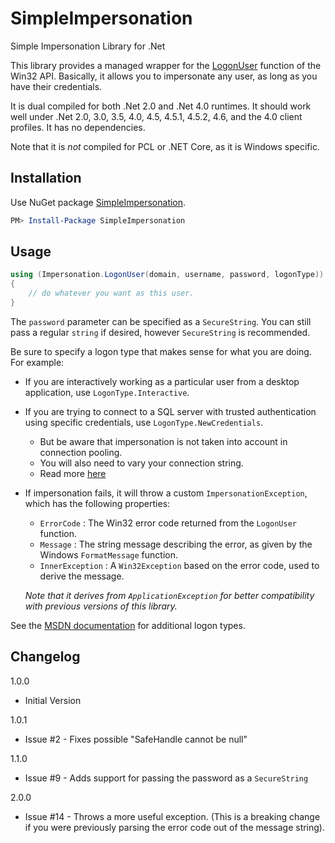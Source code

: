 SimpleImpersonation
===================

Simple Impersonation Library for .Net

This library provides a managed wrapper for the [LogonUser](http://msdn.microsoft.com/en-us/library/windows/desktop/aa378184.aspx) function of the Win32 API.  Basically, it allows you to impersonate any user, as long as you have their credentials.

It is dual compiled for both .Net 2.0 and .Net 4.0 runtimes.  It should work well under .Net 2.0, 3.0, 3.5, 4.0, 4.5, 4.5.1, 4.5.2, 4.6, and the 4.0 client profiles.  It has no dependencies.

Note that it is *not* compiled for PCL or .NET Core, as it is Windows specific.

Installation
------------

Use NuGet package [SimpleImpersonation](https://nuget.org/packages/SimpleImpersonation/).

```powershell
PM> Install-Package SimpleImpersonation
```

Usage
-----

```csharp
using (Impersonation.LogonUser(domain, username, password, logonType))
{
    // do whatever you want as this user.
}
```

The `password` parameter can be specified as a `SecureString`.  You can still pass a regular `string` if desired, however `SecureString` is recommended.

Be sure to specify a logon type that makes sense for what you are doing.  For example:

- If you are interactively working as a particular user from a desktop application, use `LogonType.Interactive`.

- If you are trying to connect to a SQL server with trusted authentication using specific credentials, use `LogonType.NewCredentials`.
  - But be aware that impersonation is not taken into account in connection pooling.
  - You will also need to vary your connection string.
  - Read more [here](http://stackoverflow.com/q/18198291/634824)

- If impersonation fails, it will throw a custom `ImpersonationException`, which has the following properties:
  - `ErrorCode` : The Win32 error code returned from the `LogonUser` function.
  - `Message` : The string message describing the error, as given by the Windows `FormatMessage` function.
  - `InnerException` : A `Win32Exception` based on the error code, used to derive the message.

  *Note that it derives from `ApplicationException` for better compatibility with previous versions of this library.*

See the [MSDN documentation](http://msdn.microsoft.com/library/windows/desktop/aa378184.aspx) for additional logon types.

Changelog
---------

1.0.0

 - Initial Version

1.0.1

 - Issue #2 - Fixes possible "SafeHandle cannot be null"

1.1.0

 - Issue #9 - Adds support for passing the password as a `SecureString`

2.0.0

- Issue #14 - Throws a more useful exception.  (This is a breaking change if you were previously parsing the error code out of the message string).